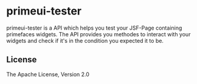 # primeui-tester
primeui-tester is a API which helps you test your JSF-Page containing primefaces widgets. The API provides you methodes to interact with your widgets and check if it's in the condition you expected it to be. 

## License
The Apache License, Version 2.0
